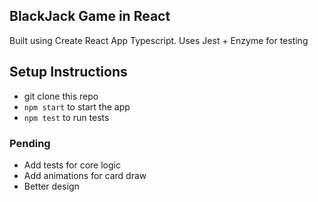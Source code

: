 ## BlackJack Game in React

Built using Create React App Typescript.
Uses Jest + Enzyme for testing

## Setup Instructions

- git clone this repo
- `npm start` to start the app
- `npm test` to run tests

### Pending

- Add tests for core logic
- Add animations for card draw
- Better design
